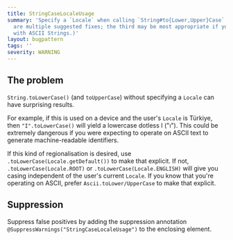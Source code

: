 ```yaml
---
title: StringCaseLocaleUsage
summary: 'Specify a `Locale` when calling `String#to{Lower,Upper}Case`. (Note: there
  are multiple suggested fixes; the third may be most appropriate if you''re dealing
  with ASCII Strings.)'
layout: bugpattern
tags: ''
severity: WARNING
---
```


<!--
*** AUTO-GENERATED, DO NOT MODIFY ***
To make changes, edit the @BugPattern annotation or the explanation in docs/bugpattern.
-->


## The problem
`String.toLowerCase()` (and `toUpperCase`) without specifying a `Locale` can
have surprising results.

For example, if this is used on a device and the user's `Locale` is Türkiye,
then `"I".toLowerCase()` will yield a lowercase dotless I ("ı"). This could be
extremely dangerous if you were expecting to operate on ASCII text to generate
machine-readable identifiers.

If this kind of regionalisation is desired, use
`.toLowerCase(Locale.getDefault())` to make that explicit. If not,
`.toLowerCase(Locale.ROOT)` or `.toLowerCase(Locale.ENGLISH)` will give you
casing independent of the user's current `Locale`. If you know that you're
operating on ASCII, prefer `Ascii.toLower/UpperCase` to make that explicit.

## Suppression
Suppress false positives by adding the suppression annotation `@SuppressWarnings("StringCaseLocaleUsage")` to the enclosing element.

